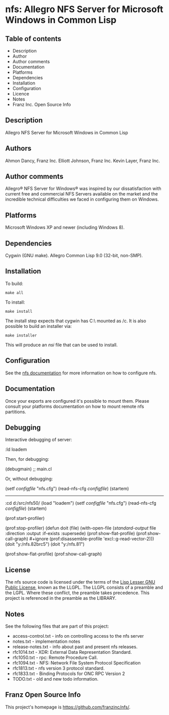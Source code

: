 nfs: Allegro NFS Server for Microsoft Windows in Common Lisp
============================================================

Table of contents
-----------------

 * Description
 * Author
 * Author comments
 * Documentation
 * Platforms
 * Dependencies
 * Installation
 * Configuration
 * Licence
 * Notes
 * Franz Inc. Open Source Info

Description
-----------

Allegro NFS Server for Microsoft Windows in Common Lisp

Authors
-------

Ahmon Dancy, Franz Inc.
Elliott Johnson, Franz Inc.
Kevin Layer, Franz Inc.

Author comments
---------------

Allegro® NFS Server for Windows® was inspired by our dissatisfaction
with current free and commercial NFS Servers available on the market
and the incredible technical difficulties we faced in configuring them
on Windows.

Platforms
----------

Microsoft Windows XP and newer (including Windows 8).

Dependencies
------------

Cygwin (GNU make).  Allegro Common Lisp 9.0 (32-bit, non-SMP).

Installation
------------

To build:

    make all

To install:

    make install

The install step expects that cygwin has C:\ mounted as /c.  It is
also possible to build an installer via:

    make installer

This will produce an _nsi_ file that can be used to install.

Configuration
-------------

See the [nfs documentation](http://www.nfsforwindows.com/home) for
more information on how to configure nfs.

Documentation
-------------

Once your exports are configured it's possible to mount them.  Please
consult your platforms documentation on how to mount remote nfs partitions.

Debugging
---------

Interactive debugging of server:

   :ld loadem

Then, for debugging:

   (debugmain) ;; main.cl

Or, without debugging:

   (setf *configfile* "nfs.cfg")
   (read-nfs-cfg *configfile*)
   (startem)

*******************************************************************************

   :cd d:/src/nfs50/
   (load "loadem")
   (setf *configfile* "nfs.cfg")
   (read-nfs-cfg *configfile*)
   (startem)

   (prof:start-profiler)

   (prof:stop-profiler)
   (defun doit (file)
      (with-open-file (*standard-output* file :direction :output
		       :if-exists :supersede)
        (prof:show-flat-profile)
        (prof:show-call-graph)
        #+ignore (prof:disassemble-profile 'excl::g-read-vector-2)))
   (doit "y:/nfs.82brc5")
   (doit "y:/nfs.81")

   (prof:show-flat-profile)
   (prof:show-call-graph)

License
-------

The nfs source code is licensed under the terms of the 
[Lisp Lesser GNU Public License](http://opensource.franz.com/preamble.html), 
known as the LLGPL. The LLGPL consists of a preamble and the LGPL. Where these 
conflict, the preamble takes precedence.  This project is referenced in the 
preamble as the LIBRARY.

Notes
-----

See the following files that are part of this project:

 * access-control.txt - info on controlling access to the nfs server
 * notes.txt - implementation notes
 * release-notes.txt - info about past and present nfs releases.
 * rfc1014.txt - XDR: External Data Representation Standard.
 * rfc1050.txt - rpc: Remote Procedure Call.
 * rfc1094.txt - NFS: Network File System Protocol Specification
 * rfc1813.txt - nfs version 3 protocol standard.
 * rfc1833.txt - Binding Protocols for ONC RPC Version 2
 * TODO.txt - old and new todo information.

Franz Open Source Info
----------------------

This project's homepage is <https://github.com/franzinc/nfs/>.
